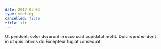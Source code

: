 ```yaml
---
date: 2017-01-03
type: meeting
cancelled: false
title: sit
---
```

Ut proident, dolor deserunt in esse sunt cupidatat mollit. Duis reprehenderit in ut quis laboris do Excepteur fugiat consequat.